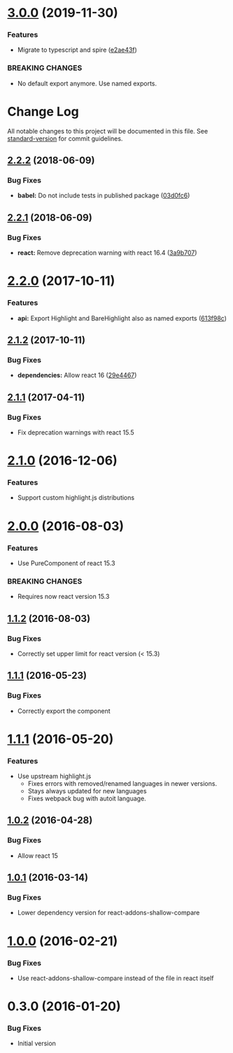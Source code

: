 # [3.0.0](https://github.com/researchgate/react-fast-highlight/compare/v2.2.2...v3.0.0) (2019-11-30)


### Features

* Migrate to typescript and spire ([e2ae43f](https://github.com/researchgate/react-fast-highlight/commit/e2ae43f6a07319c40adb95554d73c686deb4ec36))


### BREAKING CHANGES

* No default export anymore. Use named exports.

# Change Log

All notable changes to this project will be documented in this file. See [standard-version](https://github.com/conventional-changelog/standard-version) for commit guidelines.

<a name="2.2.2"></a>
## [2.2.2](https://github.com/researchgate/react-fast-highlight/compare/v2.2.1...v2.2.2) (2018-06-09)


### Bug Fixes

* **babel:** Do not include tests in published package ([03d0fc6](https://github.com/researchgate/react-fast-highlight/commit/03d0fc6))



<a name="2.2.1"></a>
## [2.2.1](https://github.com/researchgate/react-fast-highlight/compare/v2.2.0...v2.2.1) (2018-06-09)


### Bug Fixes

* **react:** Remove deprecation warning with react 16.4 ([3a9b707](https://github.com/researchgate/react-fast-highlight/commit/3a9b707))



<a name="2.2.0"></a>
# [2.2.0](https://github.com/researchgate/react-fast-highlight/compare/v2.1.2...v2.2.0) (2017-10-11)


### Features

* **api:** Export Highlight and BareHighlight also as named exports ([613f98c](https://github.com/researchgate/react-fast-highlight/commit/613f98c))



<a name="2.1.2"></a>
## [2.1.2](https://github.com/researchgate/react-fast-highlight/compare/v2.1.1...v2.1.2) (2017-10-11)


### Bug Fixes

* **dependencies:** Allow react 16 ([29e4467](https://github.com/researchgate/react-fast-highlight/commit/29e4467))


<a name="2.1.1"></a>
## [2.1.1](https://github.com/researchgate/react-fast-highlight/compare/v2.1.0...v2.1.1) (2017-04-11)


### Bug Fixes

* Fix deprecation warnings with react 15.5


<a name="2.1.0"></a>
# [2.1.0](https://github.com/researchgate/react-fast-highlight/compare/v2.0.0...v2.1.0) (2016-12-06)


### Features

* Support custom highlight.js distributions

<a name="2.0.0"></a>
# [2.0.0](https://github.com/researchgate/react-fast-highlight/compare/v1.1.2...v2.0.0) (2016-08-03)


### Features

* Use PureComponent of react 15.3

### BREAKING CHANGES

* Requires now react version 15.3


<a name="1.1.2"></a>
## [1.1.2](https://github.com/researchgate/react-fast-highlight/compare/v1.1.1...v1.1.2) (2016-08-03)


### Bug Fixes

* Correctly set upper limit for react version (< 15.3)


<a name="1.1.1"></a>
## [1.1.1](https://github.com/researchgate/react-fast-highlight/compare/v1.1.0...v1.1.1) (2016-05-23)


### Bug Fixes

* Correctly export the component


<a name="1.1.0"></a>
# [1.1.1](https://github.com/researchgate/react-fast-highlight/compare/v1.0.2...v1.1.0) (2016-05-20)


### Features

* Use upstream highlight.js
   * Fixes errors with removed/renamed languages in newer versions.
   * Stays always updated for new languages
   * Fixes webpack bug with autoit language.


<a name="1.0.2"></a>
## [1.0.2](https://github.com/researchgate/react-fast-highlight/compare/v1.0.1...v1.0.2) (2016-04-28)


### Bug Fixes

* Allow react 15


<a name="1.0.1"></a>
## [1.0.1](https://github.com/researchgate/react-fast-highlight/compare/v1.0.0...v1.0.1) (2016-03-14)


### Bug Fixes

* Lower dependency version for react-addons-shallow-compare


<a name="1.0.0"></a>
# [1.0.0](https://github.com/researchgate/react-fast-highlight/compare/v0.3.0...v1.0.0) (2016-02-21)


### Bug Fixes

* Use react-addons-shallow-compare instead of the file in react itself


<a name="0.3.0"></a>
# 0.3.0 (2016-01-20)


### Bug Fixes

* Initial version
